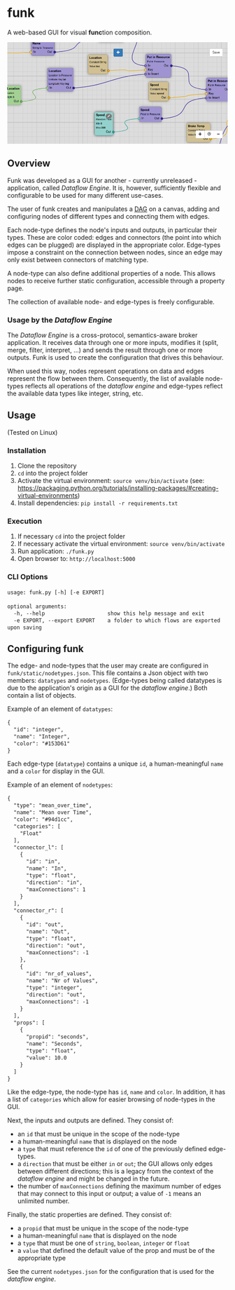 # funk

A web-based GUI for visual **func**tion composition.

![screenshot](images/screenshot_gui.png)

## Overview

Funk was developed as a GUI for another - currently unreleased - application, called *Dataflow Engine*.
It is, however, sufficiently flexible and configurable to be used for many different use-cases.

The user of funk creates and manipulates a [DAG](https://en.wikipedia.org/wiki/Directed_acyclic_graph)
on a canvas, adding and configuring nodes of different types and connecting them with edges.

Each node-type defines the node's inputs and outputs, in particular their types.
These are color coded: edges and connectors (the point into which edges can be plugged) are displayed
in the appropriate color.
Edge-types impose a constraint on the connection between nodes, since an edge may only exist between
connectors of matching type.
 
A node-type can also define additional properties of a node.
This allows nodes to receive further static configuration, accessible through a property page.

The collection of available node- and edge-types is freely configurable.

### Usage by the *Dataflow Engine*

The *Dataflow Engine* is a cross-protocol, semantics-aware broker application.
It receives data through one or more inputs, modifies it (split, merge, filter, interpret, ...)
and sends the result through one or more outputs.
Funk is used to create the configuration that drives this behaviour.

When used this way, nodes represent operations on data and edges represent the flow between them.
Consequently, the list of available node-types reflects all operations of the *dataflow engine*
and edge-types reflect the available data types like integer, string, etc.

## Usage

(Tested on Linux)

### Installation

1. Clone the repository
1. `cd` into the project folder
1. Activate the virtual environment: `source venv/bin/activate`
(see: https://packaging.python.org/tutorials/installing-packages/#creating-virtual-environments)
1. Install dependencies: `pip install -r requirements.txt`

### Execution

1. If necessary `cd` into the project folder
1. If necessary activate the virtual environment: `source venv/bin/activate`
1. Run application: `./funk.py`
1. Open browser to: `http://localhost:5000`

### CLI Options

```
usage: funk.py [-h] [-e EXPORT]

optional arguments:
  -h, --help                    show this help message and exit
  -e EXPORT, --export EXPORT    a folder to which flows are exported upon saving
```

## Configuring funk

The edge- and node-types that the user may create are configured in `funk/static/nodetypes.json`.
This file contains a Json object with two members: `datatypes` and `nodetypes`.
(Edge-types being called datatypes is due to the application's origin as a GUI for the *dataflow engine*.)
Both contain a list of objects.

Example of an element of `datatypes`:
```
{
  "id": "integer",
  "name": "Integer",
  "color": "#153D61"
}
```
Each edge-type (`datatype`) contains a unique `id`, a human-meaningful `name` and a `color` for display in the GUI.

Example of an element of `nodetypes`:
```
{
  "type": "mean_over_time",
  "name": "Mean over Time",
  "color": "#94d1cc",
  "categories": [
    "Float"
  ],
  "connector_l": [
    {
      "id": "in",
      "name": "In",
      "type": "float",
      "direction": "in",
      "maxConnections": 1
    }
  ],
  "connector_r": [
    {
      "id": "out",
      "name": "Out",
      "type": "float",
      "direction": "out",
      "maxConnections": -1
    },
    {
      "id": "nr_of_values",
      "name": "Nr of Values",
      "type": "integer",
      "direction": "out",
      "maxConnections": -1
    }
  ],
  "props": [
    {
      "propid": "seconds",
      "name": "Seconds",
      "type": "float",
      "value": 10.0
    }
  ]
}
```
Like the edge-type, the node-type has `id`, `name` and `color`.
In addition, it has a list of `categories` which allow for easier browsing of node-types in the GUI.

Next, the inputs and outputs are defined. They consist of:
* an `id` that must be unique in the scope of the node-type
* a human-meaningful `name` that is displayed on the node
* a `type` that must reference the `id` of one of the previously defined edge-types.
* a `direction` that must be either `in` or `out`; the GUI allows only edges between different directions;
this is a legacy from the context of the *dataflow engine* and might be changed in the future.
* the number of `maxConnections` defining the maximum number of edges that may connect to this input or output;
a value of `-1` means an unlimited number.

Finally, the static properties are defined. They consist of:
* a `propid` that must be unique in the scope of the node-type
* a human-meaningful `name` that is displayed on the node
* a `type` that must be one of `string`, `boolean`, `integer` or `float`
* a `value` that defined the default value of the prop and must be of the appropriate type

See the current `nodetypes.json` for the configuration that is used for the *dataflow engine*.